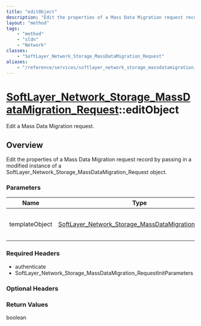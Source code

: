 ```yaml
---
title: "editObject"
description: "Edit the properties of a Mass Data Migration request record by passing in a modified instance of a SoftLayer_Network_Sto... "
layout: "method"
tags:
    - "method"
    - "sldn"
    - "Network"
classes:
    - "SoftLayer_Network_Storage_MassDataMigration_Request"
aliases:
    - "/reference/services/softlayer_network_storage_massdatamigration_request/editObject"
---
```

# [SoftLayer_Network_Storage_MassDataMigration_Request](/reference/services/SoftLayer_Network_Storage_MassDataMigration_Request)::editObject

Edit a Mass Data Migration request.


## Overview 
Edit the properties of a Mass Data Migration request record by passing in a modified instance of a SoftLayer_Network_Storage_MassDataMigration_Request object. 

### Parameters 
|Name | Type | Description |
| --- | --- | --- |
|templateObject| <a href='/reference/datatypes/SoftLayer_Network_Storage_MassDataMigration_Request'>SoftLayer_Network_Storage_MassDataMigration_Request </a>| A skeleton SoftLayer_Network_Storage_MassDataMigration_Request object with only the properties defined that you wish to change. Unchanged properties are left alone.|


### Required Headers
* authenticate
* SoftLayer_Network_Storage_MassDataMigration_RequestInitParameters

### Optional Headers

### Return Values
boolean


